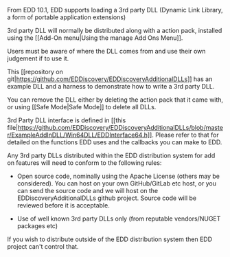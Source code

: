 From EDD 10.1, EDD supports loading a 3rd party DLL (Dynamic Link Library, a form of portable application extensions)

3rd party DLL will normally be distributed along with a action pack, installed using the [[Add-On menu|Using the manage Add Ons Menu]].  

Users must be aware of where the DLL comes from and use their own judgement if to use it.

This [[repository on git|https://github.com/EDDiscovery/EDDiscoveryAdditionalDLLs]] has an example DLL and a harness to demonstrate how to write a 3rd party DLL.

You can remove the DLL either by deleting the action pack that it came with, or using [[Safe Mode|Safe Mode]] to delete all DLLs.

3rd Party DLL interface is defined in [[this file|https://github.com/EDDiscovery/EDDiscoveryAdditionalDLLs/blob/master/ExampleAddInDLL/Win64DLL/EDDInterface64.h]].  Please refer to that for detailed on the functions EDD uses and the callbacks you can make to EDD.

Any 3rd party DLLs distributed within the EDD distribution system for add on features will need to conform to the following rules:

* Open source code, nominally using the Apache License (others may be considered).  You can host on your own GitHub/GitLab etc host, or you can send the source code and we will host on the EDDiscoveryAdditionalDLLs github project.  Source code will be reviewed before it is acceptable.

* Use of well known 3rd party DLLs only (from reputable vendors/NUGET packages etc)

If you wish to distribute outside of the EDD distribution system then EDD project can't control that.  
